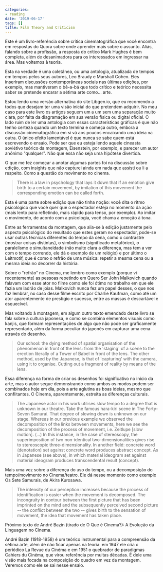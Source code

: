 ```yaml
---
categories:
- reading
date: '2019-06-17'
tags: []
title: Film Theory and Criticism
---
```


Este é um livro-referência sobre crítica cinematográfica que você encontra em respostas do Quora sobre onde aprender mais sobre o assunto. Aliás, falando sobre a profissão, a resposta do crítico Mark Hughes é bem completa, além de desanimadora para os interessados em ingressar na área. Mas voltemos à teoria.

Esta na verdade é uma coletânea, ou uma antologia, atualizada de tempos em tempos pelos seus autores, Leo Braudy e Marshall Cohen. Eles inseriram discussões contemporâneas sociais nas últimas edições, por exemplo, mas mantiveram o bê-a-bá que todo crítico e teórico necessita saber se pretende encarar a sétima arte como... arte.

Estou lendo uma versão alternativa do site Libgen.io, que eu recomendo a todos que desejam ter uma visão inicial do que pretendem adquirir. No meu caso para este livro os artigos seguem um a um sem uma separação muito clara, por falta da diagramação em sua versão física ou digital oficial. O lado ruim de ler uma antologia com essas características gráficas é que não tenho certeza quando um texto termina e começa outro, embora a discussão cinematográfica em si vá aos poucos encaixando uma ideia na outra. O único efeito lamentável é que nunca se sabe quem está escrevendo o ensaio. Pode ser que eu esteja lendo aquele cineasta soviétivo teórico da montagem, Eisenstein, por exemplo, e parecer um autor anônimo "qualquer". Não que essa não seja uma hipótese divertida.

O que me fez começar a anotar algumas partes foi na discussão sobre edição, com insights que não capturei ainda em nada que assisti ou li a respeito. Como a questão do movimento no cinema.

> There is a law in psychology that lays it down that if an emotion give birth to a certain movement, by imitation of this movement the corresponding emotion can be called forth.

Esta é uma parte sobre edição que não tinha noção: você dita o ritmo psicológico que você quer que o espectador esteja no momento da ação (mais lento para refletindo, mais rápido para tenso, por exemplo). Ao imitar o movimento, de acordo com a psicologia, você chama a emoção à tona.

Entre as ferramentas da montagem, que alia-se à edição justamente pelo aspecto psicológico do resultado que estes geram no espectador, pode-se usar outras técnicas diferentes do tempo da cena, como o contrastre (mostrar coisas distintas), o simbolismo (significado metafórico), o paralelismo e simultaneidade (não muito clara a diferença, mas tem a ver com o tempo correndo, ele dá o exemplo de um relógio) e por último o Leitmotif, que é como o refrão de uma música: repetir a mesma cena ou a mesma ideia no decorrer da história.

Sobre o "refrão" no Cinema, me lembro como exemplo (porque vi recentemente) as pessoas repetindo em Quero Ser John Malkovich quando falavam com esse ator no filme como ele foi ótimo no trabalho em que ele fazia um ladrão de joias. Malkovich nunca fez um papel desses, o que nos faz lembrar, no caso desse filme escrito por Charlie Kaufman, como até um ator aparentemente de prestígio e sucesso, entre as massas é descartável e esquecível.

Mas voltando à montagem, em algum outro texto emendado deste livro se fala sobre a cultura japonesa, e como se combina elementos visuais como kanjis, que formam representações de algo que não pode ser graficamente representado, além da forma peculiar do japonês em capturar uma cena através do desenho.

> Our school: the dying method of spatial organisation of the phenomenon in front of the lens: from the 'staging' of a scene to the erection literally of a Tower of Babel in front of the lens. The other method, used by the Japanese, is that of 'capturing' with the camera, using it to organise. Cutting out a fragment of reality by means of the lens.

Essa diferença na forma de criar os desenhos foi significativo no início da arte, mas o autor segue demonstrando como ambos os modos podem ser combinados hoje em dia, pois a arte aglutina as boas ideias, mesmo que conflitantes. O Cinema, aparentemente, estreita as diferenças culturais.

> The Japanese actor in his work utilises slow tempo to a degree that is unknown in our theatre. Take the famous hara-kiri scene in The Forty-Seven Samurai. That degree of slowing down is unknown on our stage. Whereas in our previous example we observed the decomposition of the links between movements, here we see the decomposition of the process of movement, i.e. Zeitlupe [slow motion].
> (...)
> In this instance, in the case of stereoscopy, the superimposition of two non-identical two-dimensionalities gives rise to stereoscopic three-dimensionality. In another field: concrete word (denotation) set against concrete word produces abstract concept. As in Japanese (see above), in which material ideogram set against material ideogram produces transcendental result (concept).

Mais uma vez sobre a diferença do uso do tempo, ou a decomposição do tempo/movimento no Cinema/teatro. Ele dá nesse momento como exemplo Os Sete Samurais, de Akira Kurosawa.

> The intensity of our perception increases because the process of identification is easier when the movement is decomposed.
> The incongruity in contour between the first picture that has been imprinted on the mind and the subsequently perceived second picture -- the conflict between the two -- gives birth to the sensation of movement, the idea that movement has taken place.

Próximo texto de André Bazin (tirado de O Que é Cinema?): A Evolução da Linguagem no Cinema.

André Bazin (1918-1958) é um teórico instrumental para a compreensão da sétima arte, além de não ficar apenas na teoria: em 1947 ele cria o periódico La Revue du Cinéma e em 1951 o quebrador de paradigmas Cahiers du Cinéma, que virou referência por muitas décadas. É dele uma visão mais focada na composição do quadro em vez da montagem. Veremos como ele se sai nesse ensaio.